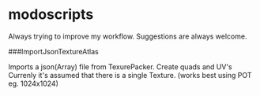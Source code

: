 modoscripts
===========

Always trying to improve my workflow. Suggestions are always welcome.


###ImportJsonTextureAtlas

Imports a json(Array) file from TexurePacker.
Create quads and UV's
Currenly it's assumed that there is a single Texture.
(works best using POT eg. 1024x1024)
